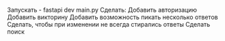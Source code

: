 Запускать - fastapi dev main.py
Сделать:
Добавить авторизацию
Добавить викторину
Добавить возможность пикать несколько ответов
Сделать, чтобы при изменении не всегда стирались ответы
Сделать поиск